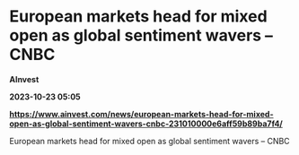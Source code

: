 # European markets head for mixed open as global sentiment wavers – CNBC
**AInvest**

**2023-10-23 05:05**

**https://www.ainvest.com/news/european-markets-head-for-mixed-open-as-global-sentiment-wavers-cnbc-231010000e6aff59b89ba7f4/**

European markets head for mixed open as global sentiment wavers – CNBC